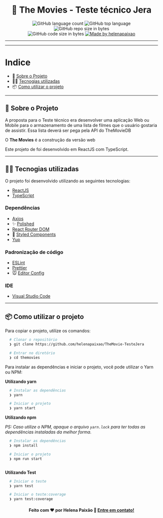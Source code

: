 <h1 align="center">
  🚀️ The Movies - Teste técnico Jera
</h1>

<p align="center">
  <img alt="GitHub language count" src="https://img.shields.io/github/languages/count/helenapaixao/desafio-vaga-frontend">

  <img alt="GitHub top language" src="https://img.shields.io/github/languages/top/helenapaixao/desafio-vaga-frontend?logo=typescript">

  <img alt="GitHub repo size in bytes" src="https://img.shields.io/github/repo-size/helenapaixao/desafio-vaga-frontend?color=green">

  <br>



  <img alt="GitHub code size in bytes" src="https://img.shields.io/github/last-commit/helenapaixao/desafio-vaga-frontend">

  <a href="https://www.linkedin.com/in/helenapaixao/">
    <img alt="Made by helenapaixao" src="https://img.shields.io/badge/made%20by-helenapaixao-%2304D361">
  </a>
</p>

---


---

# Indice

- :rocket: [Sobre o Projeto](#rocket-sobre-o-projeto)
- 👨‍💻️ [Tecnogias utilizadas](#%EF%B8%8F-tecnogias-utilizadas)
- 📦️ [Como utilizar o projeto](#%EF%B8%8F-como-utilizar-o-projeto)


---

## :rocket: Sobre o Projeto


A proposta para o  Teste técnico era desenvolver uma aplicação
Web ou Mobile para o armazenamento de uma lista de filmes que o usuário gostaria de assistir. Essa lista deverá ser pega pela API do TheMovieDB 

O **The Movies** é a construção da versão web 

Este projeto de foi desenvolvido em ReactJS com TypeScript.

---

## 👨‍💻️ Tecnogias utilizadas

O projeto foi desenvolvido utilizando as seguintes tecnologias:

- [ReactJS](https://reactjs.org/)
- [TypeScript](https://www.typescriptlang.org/)

### Dependências

  - [Axios](https://github.com/axios/axios)
  - :sparkles: [Polished](https://polished.js.org/)
  - [React Router DOM](https://github.com/ReactTraining/react-router#readme)
  - :nail_care: [Styled Components](https://styled-components.com/)
  - [Yup](https://github.com/jquense/yup)

### Padronização de código

  - [ESLint](https://eslint.org/)
  - [Prettier](https://prettier.io/)
  - :mouse: [Editor Config](https://editorconfig.org/)

### IDE

  - [Visual Studio Code](https://code.visualstudio.com/)

---

## 📦️ Como utilizar o projeto

Para copiar o projeto, utilize os comandos:

```bash
  # Clonar o repositório
  ❯ git clone https://github.com/helenapaixao/TheMovie-TesteJera

  # Entrar no diretório
  ❯ cd themovies

```
Para instalar as dependências e iniciar o projeto, você pode utilizar o Yarn ou NPM:

**Utilizando yarn**

```bash
  # Instalar as dependências
  ❯ yarn

  # Iniciar o projeto
  ❯ yarn start
```

**Utilizando npm**

*PS: Caso utilize o NPM, apaque o arquivo `yarn.lock` para ter todas as dependências instaladas da melhor forma.*

```bash
  # Instalar as dependências
  ❯ npm install

  # Iniciar o projeto
  ❯ npm run start
```

```
```
**Utilizando Test**


```bash
  # Iniciar o teste
  ❯ yarn test

  # Iniciar o teste:coverage
  ❯ yarn test:coverage

```

<h4 align="center">
  Feito com ❤️ por Helena Paixão 👋️ <a href="hp.helenapaixao@gmail.com">Entre em contato!</a>
</h4>
